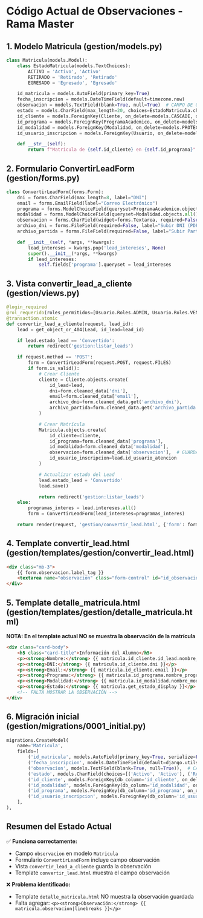 # Código Actual de Observaciones - Rama Master

## 1. Modelo Matricula (gestion/models.py)

```python
class Matricula(models.Model):
    class EstadoMatricula(models.TextChoices):
        ACTIVO = 'Activo', 'Activo'
        RETIRADO = 'Retirado', 'Retirado'
        EGRESADO = 'Egresado', 'Egresado'

    id_matricula = models.AutoField(primary_key=True)
    fecha_inscripcion = models.DateTimeField(default=timezone.now)
    observacion = models.TextField(blank=True, null=True)  # CAMPO DE OBSERVACIÓN
    estado = models.CharField(max_length=20, choices=EstadoMatricula.choices, default=EstadoMatricula.ACTIVO)
    id_cliente = models.ForeignKey(Cliente, on_delete=models.CASCADE, db_column='id_cliente')
    id_programa = models.ForeignKey(ProgramaAcademico, on_delete=models.PROTECT, db_column='id_programa')
    id_modalidad = models.ForeignKey(Modalidad, on_delete=models.PROTECT, db_column='id_modalidad')
    id_usuario_inscripcion = models.ForeignKey(Usuario, on_delete=models.PROTECT, related_name='matriculas_realizadas', db_column='id_usuario_inscripcion')

    def __str__(self):
        return f"Matrícula de {self.id_cliente} en {self.id_programa}"
```

## 2. Formulario ConvertirLeadForm (gestion/forms.py)

```python
class ConvertirLeadForm(forms.Form):
    dni = forms.CharField(max_length=8, label="DNI")
    email = forms.EmailField(label="Correo Electrónico")
    programa = forms.ModelChoiceField(queryset=ProgramaAcademico.objects.all(), label="Programa de Interés")
    modalidad = forms.ModelChoiceField(queryset=Modalidad.objects.all(), label="Modalidad")
    observacion = forms.CharField(widget=forms.Textarea, required=False, label="Observación")  # CAMPO DE OBSERVACIÓN
    archivo_dni = forms.FileField(required=False, label="Subir DNI (PDF, JPG, PNG)")
    archivo_partida = forms.FileField(required=False, label="Subir Partida de Nacimiento (PDF, JPG, PNG)")

    def __init__(self, *args, **kwargs):
        lead_intereses = kwargs.pop('lead_intereses', None)
        super().__init__(*args, **kwargs)
        if lead_intereses:
            self.fields['programa'].queryset = lead_intereses
```

## 3. Vista convertir_lead_a_cliente (gestion/views.py)

```python
@login_required
@rol_requerido(roles_permitidos=[Usuario.Roles.ADMIN, Usuario.Roles.VENTAS])
@transaction.atomic
def convertir_lead_a_cliente(request, lead_id):
    lead = get_object_or_404(Lead, id_lead=lead_id)

    if lead.estado_lead == 'Convertido':
        return redirect('gestion:listar_leads')

    if request.method == 'POST':
        form = ConvertirLeadForm(request.POST, request.FILES)
        if form.is_valid():
            # Crear Cliente
            cliente = Cliente.objects.create(
                id_lead=lead,
                dni=form.cleaned_data['dni'],
                email=form.cleaned_data['email'],
                archivo_dni=form.cleaned_data.get('archivo_dni'),
                archivo_partida=form.cleaned_data.get('archivo_partida')
            )

            # Crear Matrícula
            Matricula.objects.create(
                id_cliente=cliente,
                id_programa=form.cleaned_data['programa'],
                id_modalidad=form.cleaned_data['modalidad'],
                observacion=form.cleaned_data['observacion'],  # GUARDA LA OBSERVACIÓN
                id_usuario_inscripcion=lead.id_usuario_atencion 
            )

            # Actualizar estado del Lead
            lead.estado_lead = 'Convertido'
            lead.save()

            return redirect('gestion:listar_leads')
    else:
        programas_interes = lead.intereses.all()
        form = ConvertirLeadForm(lead_intereses=programas_interes)

    return render(request, 'gestion/convertir_lead.html', {'form': form, 'lead': lead})
```

## 4. Template convertir_lead.html (gestion/templates/gestion/convertir_lead.html)

```html
<div class="mb-3">
    {{ form.observacion.label_tag }}
    <textarea name="observacion" class="form-control" id="id_observacion" rows="3"></textarea>
</div>
```

## 5. Template detalle_matricula.html (gestion/templates/gestion/detalle_matricula.html)

**NOTA: En el template actual NO se muestra la observación de la matrícula**

```html
<div class="card-body">
    <h5 class="card-title">Información del Alumno</h5>
    <p><strong>Nombre:</strong> {{ matricula.id_cliente.id_lead.nombre_completo }}</p>
    <p><strong>DNI:</strong> {{ matricula.id_cliente.dni }}</p>
    <p><strong>Email:</strong> {{ matricula.id_cliente.email }}</p>
    <p><strong>Programa:</strong> {{ matricula.id_programa.nombre_programa }}</p>
    <p><strong>Modalidad:</strong> {{ matricula.id_modalidad.nombre_modalidad }}</p>
    <p><strong>Estado:</strong> {{ matricula.get_estado_display }}</p>
    <!-- FALTA MOSTRAR LA OBSERVACIÓN -->
</div>
```

## 6. Migración inicial (gestion/migrations/0001_initial.py)

```python
migrations.CreateModel(
    name='Matricula',
    fields=[
        ('id_matricula', models.AutoField(primary_key=True, serialize=False)),
        ('fecha_inscripcion', models.DateTimeField(default=django.utils.timezone.now)),
        ('observacion', models.TextField(blank=True, null=True)),  # CAMPO DE OBSERVACIÓN
        ('estado', models.CharField(choices=[('Activo', 'Activo'), ('Retirado', 'Retirado'), ('Egresado', 'Egresado')], default='Activo', max_length=20)),
        ('id_cliente', models.ForeignKey(db_column='id_cliente', on_delete=django.db.models.deletion.CASCADE, to='gestion.cliente')),
        ('id_modalidad', models.ForeignKey(db_column='id_modalidad', on_delete=django.db.models.deletion.PROTECT, to='gestion.modalidad')),
        ('id_programa', models.ForeignKey(db_column='id_programa', on_delete=django.db.models.deletion.PROTECT, to='gestion.programaacademico')),
        ('id_usuario_inscripcion', models.ForeignKey(db_column='id_usuario_inscripcion', on_delete=django.db.models.deletion.PROTECT, related_name='matriculas_realizadas', to='gestion.usuario')),
    ],
),
```

## Resumen del Estado Actual

✅ **Funciona correctamente:**
- Campo `observacion` en modelo `Matricula`
- Formulario `ConvertirLeadForm` incluye campo observación
- Vista `convertir_lead_a_cliente` guarda la observación
- Template `convertir_lead.html` muestra el campo observación

❌ **Problema identificado:**
- Template `detalle_matricula.html` NO muestra la observación guardada
- Falta agregar: `<p><strong>Observación:</strong> {{ matricula.observacion|linebreaks }}</p>` 